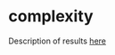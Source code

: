 # complexity

Description of results [here](https://docs.google.com/document/d/1jGa3GBauittx7Rlyt2r9VQA_KHWceQRbAx1ZQb4pM5g/edit?usp=sharing)

